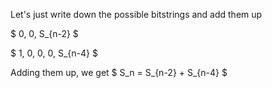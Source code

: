 Let's just write down the possible bitstrings and add them up

$ 0, 0, S\_{n-2} $

$ 1, 0, 0, 0, S\_{n-4} $

Adding them up, we get $ S_n = S\_{n-2} + S\_{n-4} $
